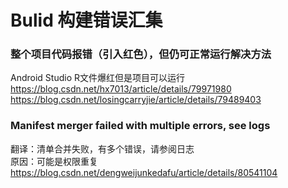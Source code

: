 # Bulid 构建错误汇集
### 整个项目代码报错（引入红色），但仍可正常运行解决方法
Android Studio R文件爆红但是项目可以运行
https://blog.csdn.net/hx7013/article/details/79971980
https://blog.csdn.net/losingcarryjie/article/details/79489403


### Manifest merger failed with multiple errors, see logs
翻译：清单合并失败，有多个错误，请参阅日志  
原因：可能是权限重复   
https://blog.csdn.net/dengweijunkedafu/article/details/80541104	